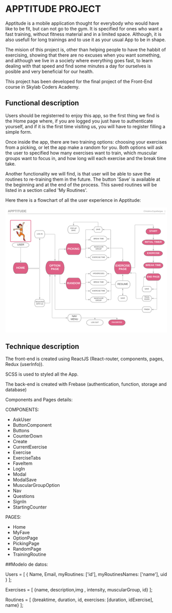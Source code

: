 
# APPTITUDE PROJECT

Apptitude is a mobile application thought for everybody who would have like to be fit, but can not go to the gym. It is specified for ones who want a fast training, without fitness material and in a limited space. Although, it is also usefull for long trainings and to use it as your usual App to be in shape.

The mision of this project is, other than helping people to have the habbit of exercising, showing that there are no excuses when you want something, and although we live in a society where everything goes fast, to learn dealing with that speed and find some minutes a day for ourselves is posible and  very beneficial for our health. 
  
This project has been developed for the final project of the Front-End course in Skylab Coders Academy.  

## Functional description

Users should be registerred to enjoy this app, so the first thing we find is the Home page where, if you are logged you just have to authenticate yourself, and if it is the first time visiting us, you will have to register filling a simple form.

Once inside the app, there are two training options: choosing your exercises from a picking, or let the app make a random for you. Both options will ask the user to specified how many exercises want to train, which muscular groups want to focus in, and how long will each exercise and the break time take.

Another functionality we will find, is that user will be able to save the routines to re-training them in the future. The button 'Save' is available at the beginning and at the end of the process. This saved routines will be listed in a section called 'My Routines'.

Here there is a flowchart of all the user experience in Apptitude:

![alt text](/apptitude/src/img/Flowchart.PNG   'Apptitude flowchart')

## Technique description
The front-end is created using ReactJS (React-router, components, pages, Redux (userInfo)). 

SCSS is used to styled all the App. 

The back-end is created with Frebase (authentication, function, storage and database)

Components and Pages details:

COMPONENTS:
- AskUser
- ButtonComponent
- Buttons
- CounterDown
- Create
- CurrentExercise
- Exercise
- ExerciseTabs
- FaveItem
- LogIn
- Modal
- ModalSave
- MuscularGroupOption
- Nav
- Questions
- SignIn
- StartingCounter

PAGES:
- Home
- MyFave
- OptionPage
- PickingPage
- RandomPage
- TrainingRoutine

##Modelo de datos:

Users = [ { Name, Email, myRoutines: ['id'], myRoutinesNames: ['name'], uid } ];

Exercises = [ {name, description,img , intensity, muscularGroup, id} ];

Routines = [ {breaktime, duration, id, exercises: [duration, idExercise], name} ];